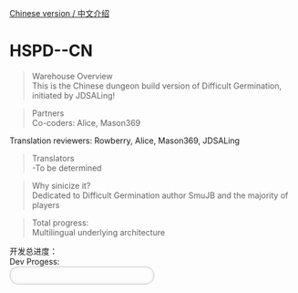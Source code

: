 [Chinese version / 中文介绍](README_CN.md)

# HSPD--CN  
>Warehouse Overview  
This is the Chinese dungeon build version of Difficult Germination, initiated by JDSALing!  

>Partners  
Co-coders: Alice, Mason369  

Translation reviewers: Rowberry, Alice, Mason369, JDSALing  

>Translators  
-To be determined  

>Why sinicize it?  
Dedicated to Difficult Germination author SmuJB and the majority of players  

>Total progress:  
Multilingual underlying architecture
<head>
  <title>'</title>
</head>
<style type="text/css">
  #sub{
    animation: removef 2s ease-in;
    -webkit-animation:removef 2s ease-in;
    background: #aacc33;
    height: 100%;
    width: 80%;
  }
  @keyframes removef{
    0% {width: 0%;}
    100% {width: 80%;}

  }
  @-webkit-keyframes removef{
     0% {width: 0%;}
     100% {width: 80%;}
  }
  #progress{
  width: 50%;
  height: 30px;
  border:1px solid #ccc;
  border-radius: 15px;

  overflow: hidden;
  box-shadow: 0 0 5px 0px #ddd inset;
}
#progress span {
  display: inline-block;
  /*进度*/
  width: 10%;
  height: 100%;
  background: #009900;
  color:#fff;
  -webkit-animation:load 3s ease-in;
}
@-webkit-keyframes load{
  0%{
    width: 0%;
  }
  100%{
    width:10%;
  }
}

.circleProgress_wrapper{
  width: 200px;
  height: 200px;
  margin: 50px auto;
  position: relative;
  border:1px solid #ddd;
}
.wrapper{
  width: 100px;
  height: 200px;
  position: absolute;
  top:0;
  overflow: hidden;
}
.right{
  right:0;
}
.left{
  left:0;
}
.circleProgress{
  width: 160px;
  height: 160px;
  border:20px solid rgb(232, 232, 12);
  border-radius: 50%;
  position: absolute;
  top:0;
  -webkit-transform: rotate(45deg);
}
.rightcircle{
  border-top:20px solid green;
  border-right:20px solid green;
  right:0;
  -webkit-animation: circleProgressLoad_right 5s linear infinite;
}
.leftcircle{
  border-bottom:20px solid green;
  border-left:20px solid green;
  left:0;
  -webkit-animation: circleProgressLoad_left 5s linear infinite;
}
@-webkit-keyframes circleProgressLoad_right{
  0%{
    border-top:20px solid #ED1A1A;
    border-right:20px solid #ED1A1A;
    -webkit-transform: rotate(45deg);
  }
  50%{
    border-top:20px solid rgb(232, 232, 12);
    border-right:20px solid rgb(232, 232, 12);
    border-left:20px solid rgb(81, 197, 81);
    border-bottom:20px solid rgb(81, 197, 81);
    -webkit-transform: rotate(225deg);
  }
  100%{
    border-left:20px solid green;
    border-bottom:20px solid green;
    -webkit-transform: rotate(225deg);
  }
}
@-webkit-keyframes circleProgressLoad_left{
  0%{
    border-bottom:20px solid #ED1A1A;
    border-left:20px solid #ED1A1A;
    -webkit-transform: rotate(45deg);
  }
  50%{
    border-bottom:20px solid rgb(232, 232, 12);
    border-left:20px solid rgb(232, 232, 12);
    border-top:20px solid rgb(81, 197, 81);
    border-right:20px solid rgb(81, 197, 81);
    -webkit-transform: rotate(45deg);
  }
  100%{
    border-top:20px solid green;
    border-right:20px solid green;
    border-bottom:20px solid green;
    border-left:20px solid green;
    -webkit-transform: rotate(225deg);
  }
}
</style>
<body>
开发总进度：<br>
Dev Progess:
<div id="progress">
  <span></span>
</div>
</body>
